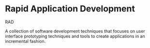 # Rapid Application Development


RAD

A collection of software development techniques that focuses on user
interface prototyping techniques and tools to create applications in an
incremental fashion.

